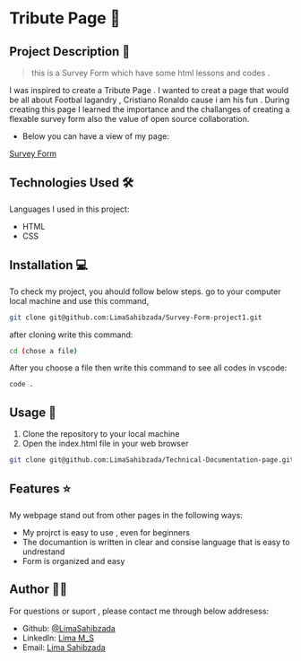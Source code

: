 # Tribute Page 🚀

## Project Description 📝

> this is a Survey Form which have some html lessons and codes .

I was inspired to create a Tribute Page . I wanted to creat a page that would be all about Footbal lagandry , Cristiano Ronaldo cause i am his fun . During creating this page I learned the importance and the challanges of creating a flexable survey form also the value of open source collaboration.


- Below you can have a view of my page:

[Survey Form](https://github.com/LimaSahibzada/Survey-Form-project1/assets/167701815/d1e8a5f3-7799-42d0-93ce-f3d85aebe965)


## Technologies Used 🛠️

Languages I used in this project:

- HTML
- CSS



## Installation 💻

To check my project, you ahould follow below steps.
go to your computer local machine and use this command,

```bash
git clone git@github.com:LimaSahibzada/Survey-Form-project1.git

```
after cloning write this command:
```bash
cd (chose a file)
```
After you choose a file then write this command to see all codes in vscode:
```bash
code .
```




## Usage 🎯

1. Clone the repository to your local machine
2. Open the index.html file in your web browser



```bash
git clone git@github.com:LimaSahibzada/Technical-Documentation-page.git
```




## Features ⭐

My webpage stand out from other pages in the following ways:

- My projrct is easy to use , even for beginners
- The documantion is written in clear and consise language that is easy to undrestand
- Form is organized and easy 





## Author 👩‍💻
For questions or suport , please contact me through below addresess:
- Github: [@LimaSahibzada](https://github.com/LimaSahibzada)
- LinkedIn: [Lima M_S](https://linkedin.com/in/Lima_M_S)
- Email: [Lima Sahibzada](limasahibzada2023@gmail.com.com)




